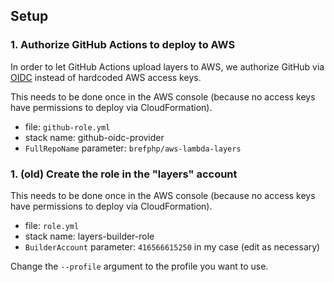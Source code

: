 ## Setup

### 1. Authorize GitHub Actions to deploy to AWS

In order to let GitHub Actions upload layers to AWS, we authorize GitHub via [OIDC](https://docs.github.com/en/actions/deployment/security-hardening-your-deployments/configuring-openid-connect-in-amazon-web-services) instead of hardcoded AWS access keys.

This needs to be done once in the AWS console (because no access keys have permissions to deploy via CloudFormation).

- file: `github-role.yml`
- stack name: github-oidc-provider
- `FullRepoName` parameter: `brefphp/aws-lambda-layers`

### 1. (old) Create the role in the "layers" account

This needs to be done once in the AWS console (because no access keys have permissions to deploy via CloudFormation).

- file: `role.yml`
- stack name: layers-builder-role
- `BuilderAccount` parameter: `416566615250` in my case (edit as necessary)

Change the `--profile` argument to the profile you want to use.
